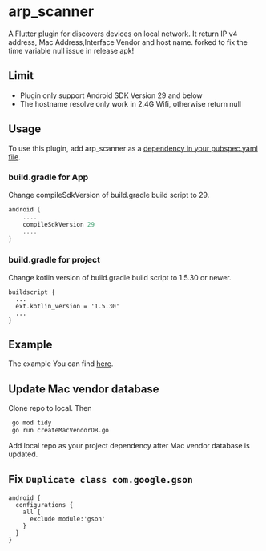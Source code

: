 # arp_scanner
A Flutter plugin for discovers devices on local network. It return IP v4 address, Mac Address,Interface Vendor and host name.
forked to fix the time variable null issue in release apk!
## Limit
- Plugin only support Android SDK Version 29 and below
- The hostname resolve only work in 2.4G Wifi, otherwise return null
## Usage
To use this plugin, add arp_scanner as a [dependency in your pubspec.yaml file](https://pub.dev/packages/arp_scanner).
### build.gradle for App
Change compileSdkVersion of build.gradle build script to 29.
```gradle
android {
    ....
    compileSdkVersion 29
    ....
}
```
### build.gradle for project
Change kotlin version of build.gradle build script to 1.5.30 or newer.
```
buildscript {
  ...
  ext.kotlin_version = '1.5.30'
  ...
}
```


## Example
The example You can find [here](https://pub.dev/packages/arp_scanner/example).

## Update Mac vendor database
Clone repo to local. Then
```bash
 go mod tidy 
 go run createMacVendorDB.go
```
Add local repo as your project dependency after Mac vendor database is updated.

## Fix `Duplicate class com.google.gson`
```
android {
  configurations {
    all {
      exclude module:'gson'
    }
  }
}
```
